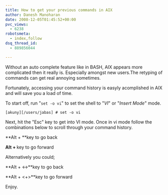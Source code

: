 ```yaml
---
title: How to get your previous commands in AIX
author: Danesh Manoharan
date: 2008-12-05T01:45:52+00:00
pvc_views:
  - 6238
robotsmeta:
  - index,follow
dsq_thread_id:
  - 889856044

---
```

Without an auto complete feature like in BASH, AIX appears more complicated then it really is. Especially amongst new users.The retyping of commands can get real annoying sometimes.

Fortunately, accessing your command history is easyly acomplished in AIX and will save you a load of time.

To start off, run "`set -o vi`" to set the shell to "_VI_" or "_Insert Mode_" mode.

`[akuny][/users/jabas] # set -o vi`

Next, hit the "Esc" key to get into VI mode. Once in vi mode follow the combinations below to scroll through your command history.

**Alt + <k>**key to go back

**Alt + <j>** key to go forward

Alternatively you could;

**Alt + <->**key to go back

**Alt + <+>**key to go forward

Enjoy.